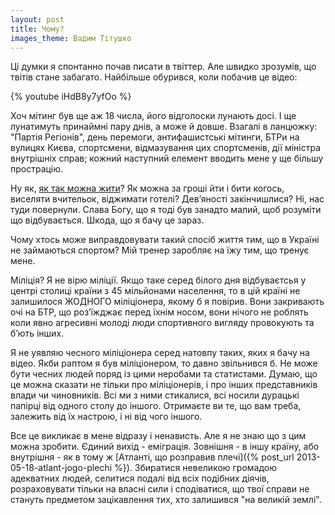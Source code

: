 ```yaml
---
layout: post
title: Чому?
images_theme: Вадим Тітушко
---
```



Ці думки я спонтанно почав писати в твіттер. Але швидко зрозумів, що твітів стане забагато. Найбільше обурився, коли побачив це відео:

{% youtube iHdB8y7yfOo %}

Хоч мітинг був ще аж 18 числа, його відголоски лунають досі. І ще лунатимуть принаймні пару днів, а може й довше. Взагалі в ланцюжку: "Партія Регіонів", день перемоги, антифашистські мітинги, БТРи на вулицях Києва, спортсмени, відмазування цих спортсменів, дії міністра внутрішніх справ; кожний наступний елемент вводить мене у ще більшу прострацію.

Ну як, [як так можна жити](http://tyzhden.ua/Society/80080)? Як можна за гроші йти і бити когось, виселяти вчительок, віджимати готелі? Дев’яності закінчишлися? Ні, нас туди повернули. Слава Богу, що я тоді був занадто малий, щоб розуміти що відбувається. Шкода, що я бачу це зараз.

Чому хтось може виправдовувати такий спосіб життя тим, що в Україні не займаються спортом? Мій тренер заробляє на їжу тим, що тренує мене.

Міліція? Я не вірю міліції. Якщо таке серед білого дня відбуваєтсья у центрі столиці країни з 45 мільйонами населення, то в цій країні не залишилося ЖОДНОГО міліціонера, якому б я повірив. Вони закривають очі на БТР, що роз’їжджає перед їхнім носом, вони нічого не роблять коли явно агресивні молоді люди спортивного вигляду провокують та б’ють інших.

Я не уявляю чесного міліціонера серед натовпу таких, яких я бачу на відео. Якби раптом я був міліціонером, то давно звільнився б. Не може бути чесних людей поряд із цими неробами та статистами. Думаю, що це можна сказати не тільки про міліціонерів, і про інших представників влади чи чиновників. Всі ми з ними стикалися, всі носили дурацькі папірці від одного столу до іншого. Отримаєте ви те, що вам треба, залежить від їх настрою, і ні від чого іншого.

Все це викликає в мене відразу і ненависть. Але я не знаю що з цим можна зробити. Єдиний вихід - еміграція. Зовнішня - в іншу країну, або внутрішня - як в тому ж [Атланті, що розправив плечі]({% post_url 2013-05-18-atlant-jogo-plechi %}). Збиратися невеликою громадою адекватних людей, селитися подалі від всіх подібних діячів, розраховувати тільки на власні сили і сподіватися, що твої справи не стануть предметом зацікавлення тих, хто залишився "на великій землі". 